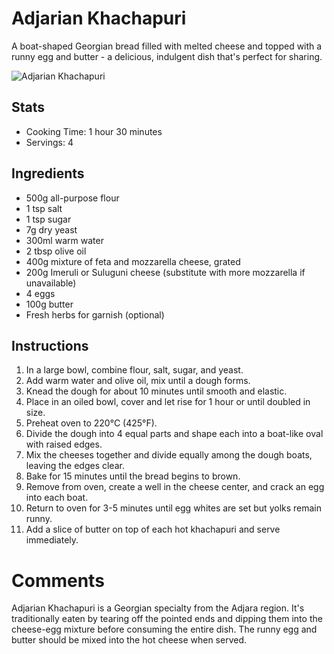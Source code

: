 # Adjarian Khachapuri

A boat-shaped Georgian bread filled with melted cheese and topped with a runny egg and butter - a delicious, indulgent dish that's perfect for sharing.

![Adjarian Khachapuri](https://upload.wikimedia.org/wikipedia/commons/thumb/5/58/Khachapuri_Ajarian.jpg/640px-Khachapuri_Ajarian.jpg)

## Stats

- Cooking Time: 1 hour 30 minutes
- Servings: 4

## Ingredients

- 500g all-purpose flour
- 1 tsp salt
- 1 tsp sugar
- 7g dry yeast
- 300ml warm water
- 2 tbsp olive oil
- 400g mixture of feta and mozzarella cheese, grated
- 200g Imeruli or Suluguni cheese (substitute with more mozzarella if unavailable)
- 4 eggs
- 100g butter
- Fresh herbs for garnish (optional)

## Instructions

1. In a large bowl, combine flour, salt, sugar, and yeast.
2. Add warm water and olive oil, mix until a dough forms.
3. Knead the dough for about 10 minutes until smooth and elastic.
4. Place in an oiled bowl, cover and let rise for 1 hour or until doubled in size.
5. Preheat oven to 220°C (425°F).
6. Divide the dough into 4 equal parts and shape each into a boat-like oval with raised edges.
7. Mix the cheeses together and divide equally among the dough boats, leaving the edges clear.
8. Bake for 15 minutes until the bread begins to brown.
9. Remove from oven, create a well in the cheese center, and crack an egg into each boat.
10. Return to oven for 3-5 minutes until egg whites are set but yolks remain runny.
11. Add a slice of butter on top of each hot khachapuri and serve immediately.

# Comments

Adjarian Khachapuri is a Georgian specialty from the Adjara region. It's traditionally eaten by tearing off the pointed ends and dipping them into the cheese-egg mixture before consuming the entire dish. The runny egg and butter should be mixed into the hot cheese when served.

